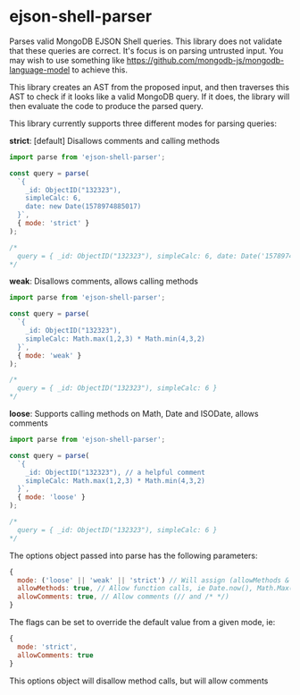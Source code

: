 # ejson-shell-parser

Parses valid MongoDB EJSON Shell queries.
This library does not validate that these queries are correct. It's focus is on parsing untrusted input. You may wish to use something like https://github.com/mongodb-js/mongodb-language-model to achieve this.

This library creates an AST from the proposed input, and then traverses this AST to check if it looks like a valid MongoDB query. If it does, the library will then evaluate the code to produce the parsed query.

This library currently supports three different modes for parsing queries:

**strict**: [default] Disallows comments and calling methods

```javascript
import parse from 'ejson-shell-parser';

const query = parse(
  `{
    _id: ObjectID("132323"),
    simpleCalc: 6,
    date: new Date(1578974885017)
  }`,
  { mode: 'strict' }
);

/*
  query = { _id: ObjectID("132323"), simpleCalc: 6, date: Date('1578974885017') }
*/
```

**weak**: Disallows comments, allows calling methods

```javascript
import parse from 'ejson-shell-parser';

const query = parse(
  `{
    _id: ObjectID("132323"),
    simpleCalc: Math.max(1,2,3) * Math.min(4,3,2)
  }`,
  { mode: 'weak' }
);

/*
  query = { _id: ObjectID("132323"), simpleCalc: 6 }
*/
```

**loose**: Supports calling methods on Math, Date and ISODate, allows comments

```javascript
import parse from 'ejson-shell-parser';

const query = parse(
  `{
    _id: ObjectID("132323"), // a helpful comment
    simpleCalc: Math.max(1,2,3) * Math.min(4,3,2)
  }`,
  { mode: 'loose' }
);

/*
  query = { _id: ObjectID("132323"), simpleCalc: 6 }
*/
```

The options object passed into parse has the following parameters:

```javascript
{
  mode: ('loose' || 'weak' || 'strict') // Will assign (allowMethods & allowComments) for you
  allowMethods: true, // Allow function calls, ie Date.now(), Math.Max(), (new Date()).getFullYear()
  allowComments: true, // Allow comments (// and /* */)
}
```

The flags can be set to override the default value from a given mode, ie:

```javascript
{
  mode: 'strict',
  allowComments: true
}
```

This options object will disallow method calls, but will allow comments
